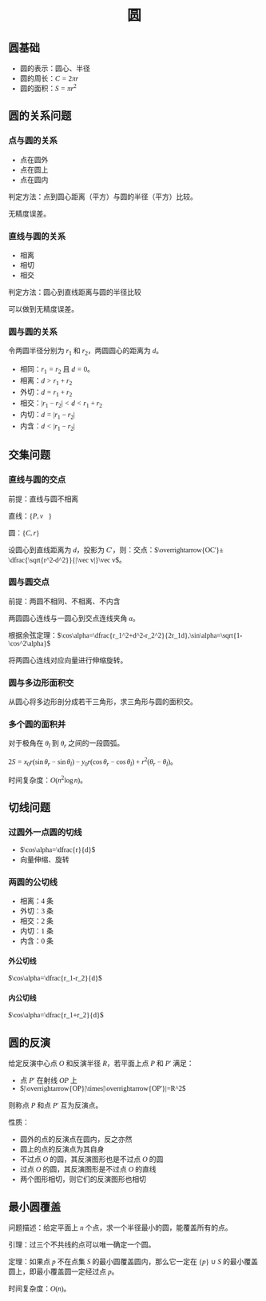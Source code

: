 <style>
 body {
  font-family: "楷体"
}
</style>

<h1><center>圆</center></h1>

## 圆基础

- 圆的表示：圆心、半径
- 圆的周长：$C=2\pi r$
- 圆的面积：$S=\pi r^2$

## 圆的关系问题

### 点与圆的关系

- 点在圆外
- 点在圆上
- 点在圆内

​判定方法：点到圆心距离（平方）与圆的半径（平方）比较。

​无精度误差。

### 直线与圆的关系

- 相离
- 相切
- 相交

​判定方法：圆心到直线距离与圆的半径比较

​可以做到无精度误差。

### 圆与圆的关系

​令两圆半径分别为 $r_1$ 和 $r_2$，两圆圆心的距离为 $d$。

- 相同：$r_1=r_2$ 且 $d=0$。
- 相离：$d>r_1+r_2$
- 外切：$d=r_1+r_2$
- 相交：$|r_1-r_2|<d<r_1+r_2$
- 内切：$d=|r_1-r_2|$
- 内含：$d<|r_1-r_2|$

## 交集问题

### 直线与圆的交点

​前提：直线与圆不相离

​直线：$\{P,\vec v\}$

​圆：$\{C,r\}$

​设圆心到直线距离为 $d$，投影为 $C'$，则：交点：$\overrightarrow{OC'}±\dfrac{\sqrt{r^2-d^2}}{|\vec v|}\vec v$。

### 圆与圆交点

​前提：两圆不相同、不相离、不内含

​两圆圆心连线与一圆心到交点连线夹角 $\alpha$。

​根据余弦定理：$\cos\alpha=\dfrac{r_1^2+d^2-r_2^2}{2r_1d},\sin\alpha=\sqrt{1-\cos^2\alpha}$

​将两圆心连线对应向量进行伸缩旋转。

### 圆与多边形面积交

​从圆心将多边形剖分成若干三角形，求三角形与圆的面积交。

### 多个圆的面积并

​对于极角在 $\theta_l$ 到 $\theta_r$ 之间的一段圆弧。

​$2S=x_0r(\sin\theta_r-\sin\theta_l)-y_0r(\cos\theta_r-\cos\theta_l)+r^2(\theta_r-\theta_l)$。

​时间复杂度：$O(n^2\log n)$。 

## 切线问题

### 过圆外一点圆的切线

- $\cos\alpha=\dfrac{r}{d}$
- 向量伸缩、旋转

### 两圆的公切线

- 相离：$4$ 条
- 外切：$3$ 条
- 相交：$2$ 条
- 内切：$1$ 条
- 内含：$0$ 条

#### 外公切线

​$\cos\alpha=\dfrac{r_1-r_2}{d}$

#### 内公切线

​$\cos\alpha=\dfrac{r_1+r_2}{d}$

## 圆的反演

​给定反演中心点 $O$ 和反演半径 $R$，若平面上点 $P$ 和 $P'$ 满足：

- 点 $P'$ 在射线 $OP$ 上
- $|\overrightarrow{OP}|\times|\overrightarrow{OP'}|=R^2$

​则称点 $P$ 和点 $P'$ 互为反演点。

​性质：

- 圆外的点的反演点在圆内，反之亦然
- 圆上的点的反演点为其自身
- 不过点 $O$ 的圆，其反演图形也是不过点 $O$ 的圆
- 过点 $O$ 的圆，其反演图形是不过点 $O$ 的直线
- 两个图形相切，则它们的反演图形也相切

## 最小圆覆盖

​问题描述：给定平面上 $n$ 个点，求一个半径最小的圆，能覆盖所有的点。

​引理：过三个不共线的点可以唯一确定一个圆。

​定理：如果点 $p$ 不在点集 $S$ 的最小圆覆盖圆内，那么它一定在 $\{p\}\cup S$ 的最小覆盖圆上，即最小覆盖圆一定经过点 $p$。

时间复杂度：$O(n)$。
